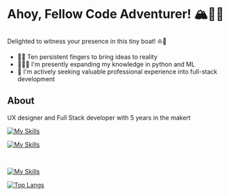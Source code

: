 <h1> Ahoy, Fellow Code Adventurer! 🏔️🧗🏻 </h1>  

Delighted to witness your presence in this tiny boat! ⛵️🌊

<ul>
  <li><span>🙌💡 </span> Ten persistent fingers to bring ideas to reality</li>
  <li><span>🧑🏻‍💻 </span> I'm presently expanding my knowledge in python and ML</li>
  <li><span>💼 </span> I'm actively seeking valuable professional experience into full-stack development</li>
</ul>

## About
<p> UX designer and Full Stack developer with 5 years in the makert</p>


[![My Skills](https://skillicons.dev/icons?i=js,ts,html,css,react,mysql,git)](https://skillicons.dev)
</br>

[![My Skills](https://skillicons.dev/icons?i=linux,raspberrypi,arduino,blender&theme=light)](https://skillicons.dev)

</br>

[![My Skills](https://skillicons.dev/icons?i=nodejs,mysql,arduino,nestjs,postgres&theme=light)](https://skillicons.dev)




[![Top Langs](https://github-readme-stats.vercel.app/api/top-langs/?username=GabrielFagundst&layout=compact)](https://github.com/GabrielFagundst/github-readme-stats)
